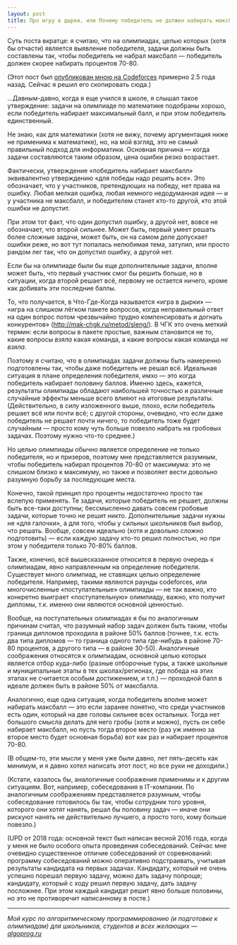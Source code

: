 ```yaml
---
layout: post
title: Про игру в дырки, или Почему победитель не должен набирать максбалл
---
```


Суть поста вкратце: я считаю, что на олимпиадах, целью которых (хотя бы отчасти) является выявление победителя, задачи должны быть составлены так, чтобы победитель не набрал максбалл — победитель должен скорее набирать процентов 70-80.

(Этот пост был [опубликован мною на Codeforces](http://codeforces.com/blog/entry/43459) примерно 2.5 года назад. Сейчас я решил его скопировать сюда.)

...Давным-давно, когда я еще учился в школе, я слышал такое утверждение: задачи на олимпиаде по математике подобраны хорошо, если победитель набирает максимальный балл, и при этом победитель единственный.

Не знаю, как для математики (хотя не вижу, почему аргументация ниже не применима к математике), но, на мой взгляд, это не самый правильный подход для информатики. Основная причина — когда задачи составляются таким образом, цена ошибки резко возрастает.

Фактически, утверждение «победитель набирает максбалл» эквивалентно утверждению «для победы надо решить все». Это обозначает, что у участников, претендующих на победу, нет права на ошибку. Любая мелкая ошибка, любая немного недодуманная идея — и у участника не максбалл, и победителем станет кто-то другой, кто этой ошибки не допустит.

При этом тот факт, что один допустил ошибку, а другой нет, вовсе не обозначает, что второй сильнее. Может быть, первый умеет решать более сложные задачи, может быть, он на самом деле допускает ошибки реже, но вот тут попалась нелюбимая тема, затупил, или просто рандом лег так, что он допустил ошибку, а другой нет.

Если бы на олимпиаде были бы еще дополнительные задачи, вполне может быть, что первый участник смог бы решить больше, но в ситуации, когда второй решает всё, первому не остается ничего, кроме как добивать эти последние баллы.

То, что получается, в Что-Где-Когда называется «игра в дырки» — «игра на слишком лёгком пакете вопросов, когда неправильный ответ на один вопрос потом чрезвычайно трудно компенсировать и догнать конкурентов» (http://mak-chgk.ru/metod/sleng/). В ЧГК это очень меткий термин: если вопросы в пакете простые, важным становится не то, какие вопросы *взяла* какая команда, а какие вопросы какая команда *не взяла*.

Поэтому я считаю, что в олимпиадах задачи должны быть намеренно подготовлены так, чтобы даже победитель не решал всё. Идеальная ситуация в плане определения победителя, имхо — это когда победитель набирает половину баллов. Именно здесь, кажется, результаты олимпиады обладают наибольшей точностью и различные случайные эффекты меньше всего влияют на итоговые результаты. (Действительно, в силу изложенного выше, плохо, если победитель решает всё или почти всё; с другой стороны, очевидно, что если даже победитель не решает почти ничего, то победитель тоже будет случайным — просто кому чуть больше повезло набрать на гробовых задачах. Поэтому нужно что-то среднее.)

Но целью олимпиады обычно является определение не только победителя, но и призеров, поэтому мне представляется разумным, чтобы победитель набирал процентов 70-80 от максимума: это не слишком близко к максимуму, но также и позволяет вести довольно разумную борьбу за последующие места.

Конечно, такой принцип про проценты недостаточно просто так вслепую применять. Те задачи, которые победитель не решает, должны быть все-таки доступны; бессмысленно давать совсем гробовые задачи, которые точно не решит никто. Дополнительные задачи нужны не «для галочки», а для того, чтобы у сильных школьников был выбор, что решать. Вообще, совсем идеально (хотя и довольно сложно подготовить) — если каждую задачу кто-то решил полностью, но при этом у победителя только 70-80% баллов.

Также, конечно, всё вышесказанное относится в первую очередь к олимпиадам, явно направленным на определение победителя. Существует много олимпиад, не ставящих целью определение победителя. Например, такими являются раунды codeforces, или многочисленные «поступательные» олимпиады — не так важно, кто конкретно выиграет «поступательную» олимпиаду, важно, кто получит дипломы, т.к. именно они являются основной ценностью.

Вообще, на поступательных олимпиадах я бы по аналогичным причинам считал, что разумный набор задач должен быть таким, чтобы граница дипломов проходила в районе 50% баллов (точнее, т.к. есть два типа дипломов — то граница одного типа где-нибудь в районе 70-80 процентов, а другого типа — в районе 30-50). Аналогичные соображения относятся к олимпиадам, основной целью которых является отбор куда-либо (разные отборочные туры, а также школьные и муниципальные этапы в тех школах/регионах, где победа на этих этапах не считается особым достижением, и т.п.) — проходной балл в идеале должен быть в районе 50% от максбалла.

Аналогично, еще одна ситуация, когда победитель вполне может набирать максбалл — это если заранее понятно, что среди участников есть один, который на две головы сильнее всех остальных. Тогда нет большого смысла делать для него гробы (хотя и можно), пусть он себе набирает максбалл, но пусть тогда второе место (раз уж именно за второе место будет основная борьба) вот как раз и набирает процентов 70-80.

(В общем-то, эти мысли у меня уже были давно, лет пять-десять как минимум, и я давно хотел написать этот пост, но все руки не доходили.)

(Кстати, казалось бы, аналогичные соображения применимы и к другим ситуациям. Вот, например, собеседования в IT-компании. По аналогичным соображениям представляется разумным, чтобы собеседование готовилось бы так, чтобы сотрудник того уровня, которого они хотят нанять, решал бы половину задач — иначе они рискуют нанять не действительно лучшего, а просто того, кому больше повезло.)

(UPD от 2018 года: основной текст был написан весной 2016 года, когда у меня 
не было особого опыта проведения собеседований. Сейчас мне очевидно 
существенное отличие собеседований от соревнований: программу собеседований
можно оперативно подстраивать, учитывая результаты кандидата
на первых задачах. Кандидату, который не очень успешно порешал первую задачу,
можно дать задачу попроще; кандидату, который с ходу решил первую задачу,
дать задачу посложнее. При этом каждый кандидат решит явно больше половины,
но это не противоречит написанному в посте.)

----

*Мой курс по алгоритмическому программированию (и подготовке к олимпиадам) для школьников, студентов и всех желающих — [algoprog.ru](http://algoprog.ru)*
